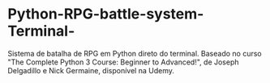 # Python-RPG-battle-system-Terminal-

Sistema de batalha de RPG em Python direto do terminal.
Baseado no curso "The Complete Python 3 Course: Beginner to Advanced!", de Joseph Delgadillo e Nick Germaine, disponível na Udemy.
